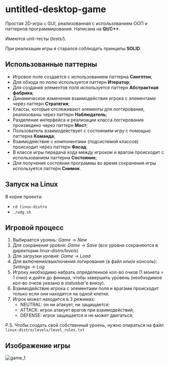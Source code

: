 # untitled-desktop-game

Простая 2D-игра с GUI, реализованная с использованием ООП и паттернов программирования. Написана на **Qt/C++**.

Имеются unit-тесты (_tests/_).

При реализации игры я старался соблюдать принципы **SOLID**.

## Использованные паттерны

* Игровое поле создается с использованием паттерна **Синглтон**;
* Для обхода по полю используется паттерн **Итератор**;
* Для создания элементов поля используется паттерн **Абстрактная фабрика**;
* Динамическое изменение взаимодействия игрока с элементами через паттерн **Стратегия**;
* Классы, которые отслеживают элементы для логгирования, реализованы через паттерн **Наблюдатель**;
* Разделение интерфейса и реализации класса логгирования произведено через паттерн **Мост**;
* Пользователь взаимодействует с состоянием игру с помощью паттерна **Команда**;
* Взаимодействие с компонентами (подсистемой классов) происходит через паттерн **Фасад**;
* В классе игры передача хода между игроком и врагом происходит с использованием паттерна **Состояние**;
* Для получения состояния программы во время сохранения игры используется паттерн **Снимок**.

## Запуск на Linux

В корне проекта:
* `cd linux-distro`
* `./udg.sh`

## Игровой процесс
1. Выбирается уроень: _Game_ -> _New_
2. Для сохранения уровня: _Game_ -> _Save_ (все уровни сохраняются в директории _linux-distro/levels_)
3. Для загрузки уровня: _Game_ -> _Load_
4. Для включения/выключения логирования (в файл или/и консоль): _Settings_ -> _Log_
5. Игроку необходимо набрать определенное кол-во очков (1 монета = 1 очко) и дойти до финиша, чтобы завершить уровень (необходимое кол-во очков указано в statusbar'е внизу).
6. Взаимодействие игрока с элементами поля и врагами происходит только если они находятся на одной клетке.
7. Игрок может находится в 3 режимах:
    * NEUTRAL: он ни атакует, ни защищается;
    * ATTACK: игрок атакует врагов при взаимодействий;
    * DEFENSE: игрок защищается и не может двигаться;

P.S. Чтобы создать свой собственный уроень, нужно опираться на файл `linux-distro/levels/level_rules.txt`

## Изображение игры

![game_1](https://user-images.githubusercontent.com/54960990/159426655-1ac86526-29bc-4bdf-be4f-479cfb898afb.png)
